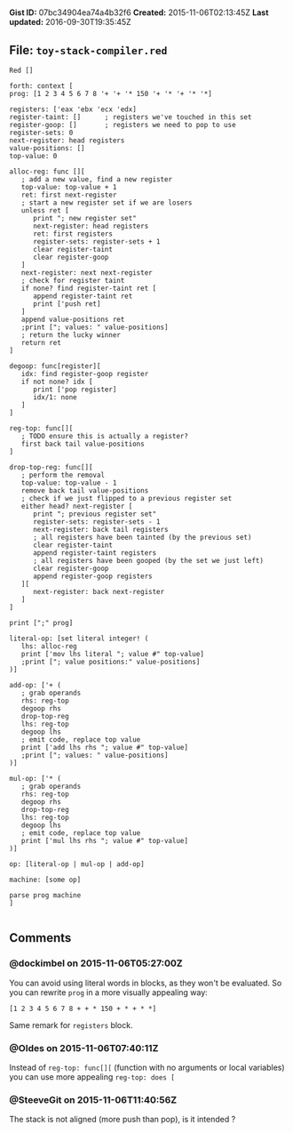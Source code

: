 # 

**Gist ID:** 07bc34904ea74a4b32f6
**Created:** 2015-11-06T02:13:45Z
**Last updated:** 2016-09-30T19:35:45Z

## File: `toy-stack-compiler.red`

```Red
Red []

forth: context [
prog: [1 2 3 4 5 6 7 8 '+ '+ '* 150 '+ '* '+ '* '*]

registers: ['eax 'ebx 'ecx 'edx]
register-taint: []		; registers we've touched in this set
register-goop: []		; registers we need to pop to use
register-sets: 0
next-register: head registers
value-positions: []
top-value: 0

alloc-reg: func [][
   ; add a new value, find a new register
   top-value: top-value + 1
   ret: first next-register
   ; start a new register set if we are losers
   unless ret [
      print "; new register set"
      next-register: head registers
      ret: first registers
      register-sets: register-sets + 1
      clear register-taint
      clear register-goop
   ]
   next-register: next next-register
   ; check for register taint
   if none? find register-taint ret [
      append register-taint ret
      print ['push ret]
   ]
   append value-positions ret
   ;print ["; values: " value-positions]
   ; return the lucky winner
   return ret
]

degoop: func[register][
   idx: find register-goop register
   if not none? idx [
      print ['pop register]
      idx/1: none
   ]
]

reg-top: func[][
   ; TODO ensure this is actually a register?
   first back tail value-positions
]

drop-top-reg: func[][
   ; perform the removal
   top-value: top-value - 1
   remove back tail value-positions
   ; check if we just flipped to a previous register set
   either head? next-register [
      print "; previous register set"
      register-sets: register-sets - 1
      next-register: back tail registers
      ; all registers have been tainted (by the previous set)
      clear register-taint
      append register-taint registers
      ; all registers have been gooped (by the set we just left)
      clear register-goop
      append register-goop registers
   ][
      next-register: back next-register
   ]
]

print [";" prog]

literal-op: [set literal integer! (
   lhs: alloc-reg
   print ['mov lhs literal "; value #" top-value]
   ;print ["; value positions:" value-positions]
)]

add-op: ['+ (
   ; grab operands
   rhs: reg-top
   degoop rhs
   drop-top-reg
   lhs: reg-top
   degoop lhs
   ; emit code, replace top value
   print ['add lhs rhs "; value #" top-value]
   ;print ["; values: " value-positions]
)]

mul-op: ['* (
   ; grab operands
   rhs: reg-top
   degoop rhs
   drop-top-reg
   lhs: reg-top
   degoop lhs
   ; emit code, replace top value
   print ['mul lhs rhs "; value #" top-value]
)]

op: [literal-op | mul-op | add-op]

machine: [some op]

parse prog machine
]


```

## Comments

### @dockimbel on 2015-11-06T05:27:00Z

You can avoid using literal words in blocks, as they won't be evaluated. So you can rewrite `prog` in a more visually appealing way:

```
[1 2 3 4 5 6 7 8 + + * 150 + * + * *]
```

Same remark for `registers` block.


### @Oldes on 2015-11-06T07:40:11Z

Instead of `reg-top: func[][` (function with no arguments or local variables)
you can use more appealing `reg-top: does [`


### @SteeveGit on 2015-11-06T11:40:56Z

The stack is not aligned (more push than pop), is it intended ?


